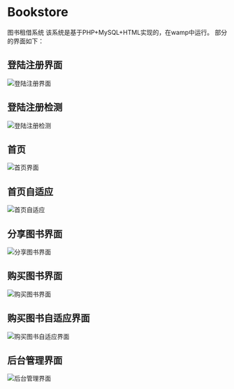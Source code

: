 # Bookstore
图书租借系统
该系统是基于PHP+MySQL+HTML实现的，在wamp中运行。
部分的界面如下：  
## 登陆注册界面
![登陆注册界面](https://github.com/TakingChen/Bookstore/blob/master/Show/login.png)
## 登陆注册检测
![登陆注册检测](https://github.com/TakingChen/Bookstore/blob/master/Show/check.png)
## 首页
![首页界面](https://github.com/TakingChen/Bookstore/blob/master/Show/index.png)
## 首页自适应 
![首页自适应](https://github.com/TakingChen/Bookstore/blob/master/Show/index-800.png)
## 分享图书界面
![分享图书界面](https://github.com/TakingChen/Bookstore/blob/master/Show/sharebooks.png)
## 购买图书界面
![购买图书界面](https://github.com/TakingChen/Bookstore/blob/master/Show/buy.png)
## 购买图书自适应界面
![购买图书自适应界面](https://github.com/TakingChen/Bookstore/blob/master/Show/buy-800.png)
## 后台管理界面
![后台管理界面](https://github.com/TakingChen/Bookstore/blob/master/Show/back.png)
